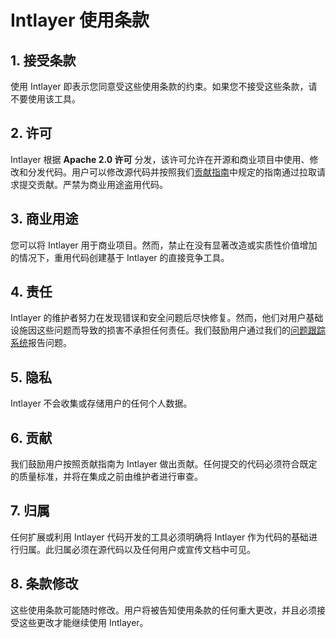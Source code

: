 # Intlayer 使用条款

## 1. 接受条款

使用 Intlayer 即表示您同意受这些使用条款的约束。如果您不接受这些条款，请不要使用该工具。

## 2. 许可

Intlayer 根据 **Apache 2.0 许可** 分发，该许可允许在开源和商业项目中使用、修改和分发代码。用户可以修改源代码并按照我们[贡献指南](https://github.com/aymericzip/intlayer/blob/main/CONTRIBUTING.md)中规定的指南通过拉取请求提交贡献。严禁为商业用途盗用代码。

## 3. 商业用途

您可以将 Intlayer 用于商业项目。然而，禁止在没有显著改造或实质性价值增加的情况下，重用代码创建基于 Intlayer 的直接竞争工具。

## 4. 责任

Intlayer 的维护者努力在发现错误和安全问题后尽快修复。然而，他们对用户基础设施因这些问题而导致的损害不承担任何责任。我们鼓励用户通过我们的[问题跟踪系统](https://github.com/aymericzip/intlayer/issues)报告问题。

## 5. 隐私

Intlayer 不会收集或存储用户的任何个人数据。

## 6. 贡献

我们鼓励用户按照贡献指南为 Intlayer 做出贡献。任何提交的代码必须符合既定的质量标准，并将在集成之前由维护者进行审查。

## 7. 归属

任何扩展或利用 Intlayer 代码开发的工具必须明确将 Intlayer 作为代码的基础进行归属。此归属必须在源代码以及任何用户或宣传文档中可见。

## 8. 条款修改

这些使用条款可能随时修改。用户将被告知使用条款的任何重大更改，并且必须接受这些更改才能继续使用 Intlayer。
